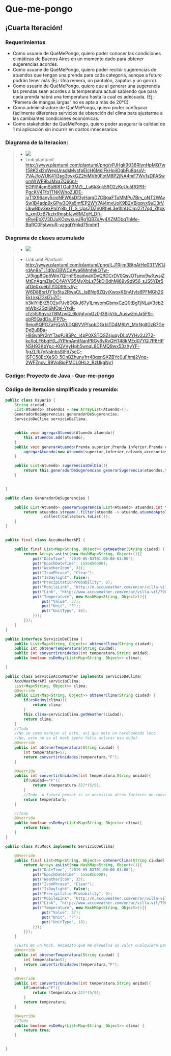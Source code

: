 # Que-me-pongo

## ¡Cuarta Iteración!

### Requerimientos
* Como usuarie de QuéMePongo, quiero poder conocer las condiciones climáticas de Buenos
Aires en un momento dado para obtener sugerencias acordes.
* Como usuarie de QuéMePongo, quiero poder recibir sugerencias de atuendos que tengan una
prenda para cada categoría, aunque a futuro podrán tener más (Ej.: Una remera, un pantalón,
zapatos y un gorro).
* Como usuarie de QuéMePongo, quiero que al generar una sugerencia las prendas sean
acordes a la temperatura actual sabiendo que para cada prenda habrá una temperatura hasta
la cual es adecuada. (Ej.: “Remera de mangas largas” no es apta a más de 20°C)
* Como administradore de QuéMePongo, quiero poder configurar fácilmente diferentes servicios
de obtención del clima para ajustarme a las cambiantes condiciones económicas.
* Como stakeholder de QuéMePongo, quiero poder asegurar la calidad de 1 mi aplicación sin
incurrir en costos innecesarios.

### Diagrama de la iteracion:
> - <IMG src="diagDeClasesIt4.jpeg">
> - Link plantuml http://www.plantuml.com/plantuml/png/vPJHgk9038RlynHpMQ7w158K2xl2oWegUnsdsMvsfpEIcH6MdlFkHpijOgbFu8qsoV-7VAJfoWUK41i3sg3twkGZ2hiMVh0FotM8P2jNA4mF7Wv1sDPASwomWWF9bJMxaZQ66rJ-EOPlP4cmSbBI8TOaP3MZL_La6k3gk59O2zKeUo5ROPR-PgcKV4Ffo1TNKWhoZJDE-jyT1X96any5cviNFW6sDf3yHargD7CBgaFTuMMPu7Bry_oNT2WAvSw1B4adp9xGPw3OXa5mfEP2WY7Aj4mxUoK9B2VBjopvx9uD3rVUkwBbv3exPmYj8b_IT_S_UpsZDZn0RheL3e1hhUClml27f7qd_Zltpkb_xmOzB7kztxRmsbfJw8MZgH_Dfi-sRveEpXV3DJuKOxwkuyJRg1QBZsAy4XZMDbqTnMe-BqRC0FstwruR-vzgqtYmkd75ndm1

### Diagrama de clases acumulado

> - <IMG src="diagDeClases.jpeg">
  
> - Link uml Plantuml http://www.plantuml.com/plantuml/png/jLJ1Rjim3BtpAtHq03TVK1JrdAn8aTL1d0pOBWCdAva6MmfekOTw-_V9igp8Qp5Wm7QHnFSeadwaVDyQ9DCrDV0QsvOTsmv9wXwsiZMtEnAgmZlsOC4AYVG5MyXbLs75kDi0dhMi69v9d956_sJS5YDr5afGe0xoebTYDD9Srvhy-W6D88brUY1ix5tu2RwaCL_laBNg6ZQviXwoxKEnAfvIs6PFMGh2SEkLksjZ3klZuZC-h3kIYiiBrZ5O2jvPJv8QGkJ67y1LmyomGbmxCzQ0tBgTjNLaV3eb2mWbk2GzI6MOai-Ytkll-cfz55I9gvczTBMzwQ_6kVgtymGz0jl3BjiVrb_AuswztnJx5F9i-pbR5QadDa_lFP7b-Reioi9QPGZaFjQsVbDQBVVPfspbDGrblTD4M6bY_MirNgltDzB7GeDeBuBBa-H8GvhPr2nYTagPJ8SPc_l4pP0XSTQSZsjuqyDLbVYHv2J272-kcXoLF6bgH0_JYPtmAmtNanPRGy8vRvGHT48kMEd07YQl7P8HPNSH93KbYpc-KQVVyHph5wnqL8CFMQ9wx53zXyYF-fjgZLRi7yNslnbsStFd7seC-ISFC58EcXeSO_5OnBZhuny1rr48qxnSXZBYc0uFhmj2Vnq-2WFZncv_B9VpBioPMCL0HLz_RzUkgNy1
  
### Codigo: Proyecto de Java - Que-me-pongo
### Código de iteración simplificado y resumido:

```java
public class Usuario {
    String ciudad;
    List<Atuendo> atuendos = new ArrayList<Atuendo>();
    GeneradorDeSugerencias generadorDeSugerencias;
    ServicioDeClima servicioDeClima;


    public void agregarAtuendo(Atuendo atuendo){
        this.atuendos.add(atuendo);
    }
    public void generarAtuendo(Prenda superior,Prenda inferior,Prenda calzado, List<Prenda> accesorios){
        agregarAtuendo(new Atuendo(superior,inferior,calzado,accesorios));
    }

    public List<Atuendo> sugerenciasDelDia(){
        return this.generadorDeSugerencias.generarSugerencia(atuendos,this.servicioDeClima.obtenerTemperatura(ciudad));
    }


}

public class GeneradorDeSugerencias {

    public List<Atuendo> generarSugerencia(List<Atuendo> atuendos,int temperatura){
        return atuendos.stream().filter(atuendo -> atuendo.atuendoAptoTemperatura(temperatura))
                .collect(Collectors.toList());
    }
}


public final class AccuWeatherAPI {

    public final List<Map<String, Object>> getWeather(String ciudad) {
        return Arrays.asList(new HashMap<String, Object>(){{
            put("DateTime", "2019-05-03T01:00:00-03:00");
            put("EpochDateTime", 1556856000);
            put("WeatherIcon", 33);
            put("IconPhrase", "Clear");
            put("IsDaylight", false);
            put("PrecipitationProbability", 0);
            put("MobileLink", "http://m.accuweather.com/en/ar/villa-vil/7984/");
            put("Link", "http://www.accuweather.com/en/ar/villa-vil/7984");
            put("Temperature", new HashMap<String, Object>(){{
                put("Value", 57);
                put("Unit", "F");
                put("UnitType", 18);
            }});
        }});
    }
}

public interface ServicioDeClima {
    public List<Map<String, Object>> obtenerClima(String ciudad);
    public int obtenerTemperatura(String ciudad);
    public int convertirUnidades(int temperatura,String unidad);
    public boolean esDeHoy(List<Map<String, Object>> clima);

}

public class ServicioAccuWeather implements ServicioDeClima{
    AccuWeatherAPI servicioClima;
    List<Map<String, Object>> clima;
    @Override
    public List<Map<String, Object>> obtenerClima(String ciudad) {
        if(esDeHoy(clima)){
            return clima;
        }
        this.clima=servicioClima.getWeather(ciudad);
        return clima;
    }
    //Todo
    //No se como manejar el esto, así que meto un hardcodeado loco
    //No, este no es el mock (pero falta aclarar esa duda).
    @Override
    public int obtenerTemperatura(String ciudad) {
        int temperatura=57;
        return convertirUnidades(temperatura,"F");
    }

    @Override
    public int convertirUnidades(int temperatura,String unidad){
        if(unidad=="F"){
            return (temperatura-32)*(5/9);
        }
        //Todo. A futuro pensar si se necesitan otros factores de converción.
        return temperatura;
    }

    //Todo
    @Override
    public boolean esDeHoy(List<Map<String, Object>> clima){
        return true;
    }
}

public class AcuMock implements ServicioDeClima{

    @Override
    public final List<Map<String, Object>> obtenerClima(String ciudad) {
        return Arrays.asList(new HashMap<String, Object>(){{
            put("DateTime", "2019-05-03T01:00:00-03:00");
            put("EpochDateTime", 1556856000);
            put("WeatherIcon", 33);
            put("IconPhrase", "Clear");
            put("IsDaylight", false);
            put("PrecipitationProbability", 0);
            put("MobileLink", "http://m.accuweather.com/en/ar/villa-vil/7984/");
            put("Link", "http://www.accuweather.com/en/ar/villa-vil/7984");
            put("Temperature", new HashMap<String, Object>(){{
                put("Value", 57);
                put("Unit", "F");
                put("UnitType", 18);
            }});
        }});
    }

    //Esto es un Mock. Necesito que me devuelva un valor cualquiera para testear (Y para evitar esos 0.5USD)
    @Override
    public int obtenerTemperatura(String ciudad) {
        int temperatura=57;
        return convertirUnidades(temperatura,"F");
    }

    @Override
    public int convertirUnidades(int temperatura,String unidad){
        if(unidad=="F"){
            return (temperatura-32)*(5/9);
        }
        return temperatura;
    }

    @Override
    //Todo
    public boolean esDeHoy(List<Map<String, Object>> clima) {
        return true;
    }


}
```

